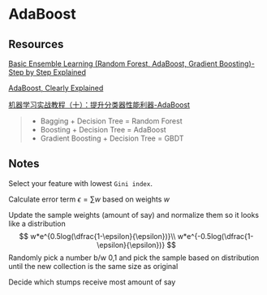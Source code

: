 # AdaBoost

## Resources

[Basic Ensemble Learning (Random Forest, AdaBoost, Gradient Boosting)- Step by Step Explained](https://towardsdatascience.com/basic-ensemble-learning-random-forest-adaboost-gradient-boosting-step-by-step-explained-95d49d1e2725)

[AdaBoost, Clearly Explained](https://www.youtube.com/watch?v=LsK-xG1cLYA&feature=youtu.be)

[机器学习实战教程（十）：提升分类器性能利器-AdaBoost](https://cuijiahua.com/blog/2017/11/ml_10_adaboost.html)

>- Bagging + Decision Tree = Random Forest
>- Boosting + Decision Tree = AdaBoost
>- Gradient Boosting + Decision Tree = GBDT

## Notes

Select your feature with lowest `Gini index`.

Calculate error term $\epsilon = \sum w$ based on weights $w$

Update the sample weights (amount of say) and normalize them so it looks like a distribution
$$
w*e^{0.5log(\dfrac{1-\epsilon}{\epsilon})}\\
w*e^{-0.5log(\dfrac{1-\epsilon}{\epsilon})}
$$
Randomly pick a number b/w 0,1 and pick the sample based on distribution until the new collection is the same size as original

Decide which stumps receive most amount of say








